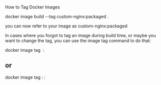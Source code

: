 How to Tag Docker Images

docker image build --tag custom-nginx:packaged .

 you can now refer to your image as custom-nginx:packaged 

In cases where you forgot to tag an image during build time, or maybe you want to change the tag, you can use the image tag command to do that:

docker image tag <image id> <image repository>:<image tag>

## or ##

docker image tag <image repository>:<image tag> <new image repository>:<new image tag>